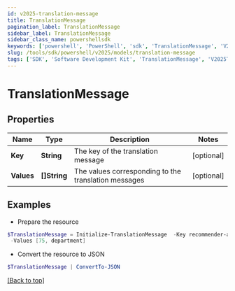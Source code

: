 ```yaml
---
id: v2025-translation-message
title: TranslationMessage
pagination_label: TranslationMessage
sidebar_label: TranslationMessage
sidebar_class_name: powershellsdk
keywords: ['powershell', 'PowerShell', 'sdk', 'TranslationMessage', 'V2025TranslationMessage'] 
slug: /tools/sdk/powershell/v2025/models/translation-message
tags: ['SDK', 'Software Development Kit', 'TranslationMessage', 'V2025TranslationMessage']
---
```



# TranslationMessage

## Properties

Name | Type | Description | Notes
------------ | ------------- | ------------- | -------------
**Key** | **String** | The key of the translation message | [optional] 
**Values** | **[]String** | The values corresponding to the translation messages | [optional] 

## Examples

- Prepare the resource
```powershell
$TranslationMessage = Initialize-TranslationMessage  -Key recommender-api.V2_WEIGHT_FEATURE_PRODUCT_INTERPRETATION_HIGH `
 -Values [75, department]
```

- Convert the resource to JSON
```powershell
$TranslationMessage | ConvertTo-JSON
```


[[Back to top]](#) 

